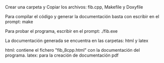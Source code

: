 Crear una carpeta y Copiar los archivos: fib.cpp, Makefile y Doxyfile

Para compilar el código y generar la documentación basta con escribir en el prompt: make 

Para probar el programa, escribir en el prompt: ./fib.exe

La documentación generada se encuentra en las carpetas: html y latex

html: contiene el fichero "fib_8cpp.html" con la documentación del programa.
latex: para la creación de documentación pdf



